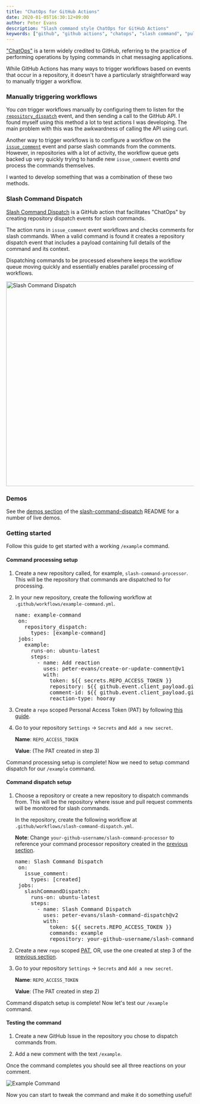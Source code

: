 ```yaml
---
title: "ChatOps for GitHub Actions"
date: 2020-01-05T16:30:12+09:00
author: Peter Evans
description: "Slash command style ChatOps for GitHub Actions"
keywords: ["github", "github actions", "chatops", "slash command", "pull requests", "issues", "issue comment", "slash-command-dispatch"]
---
```


["ChatOps"](https://www.pagerduty.com/blog/what-is-chatops/) is a term widely credited to GitHub, referring to the practice of performing operations by typing commands in chat messaging applications.

While GitHub Actions has many ways to trigger workflows based on events that occur in a repository, it doesn't have a particularly straightforward way to manually trigger a workflow.

### Manually triggering workflows

You *can* trigger workflows manually by configuring them to listen for the [`repository_dispatch`](https://docs.github.com/en/actions/reference/events-that-trigger-workflows#repository_dispatch) event, and then sending a call to the GitHub API. I found myself using this method a lot to test actions I was developing. The main problem with this was the awkwardness of calling the API using curl.

Another way to trigger workflows is to configure a workflow on the [`issue_comment`](https://docs.github.com/en/actions/reference/events-that-trigger-workflows#issue_comment) event and parse slash commands from the comments. However, in repositories with a lot of activity, the workflow queue gets backed up very quickly trying to handle new `issue_comment` events *and* process the commands themselves.

I wanted to develop something that was a combination of these two methods.

### Slash Command Dispatch

[Slash Command Dispatch](https://github.com/peter-evans/slash-command-dispatch) is a GitHub action that facilitates "ChatOps" by creating repository dispatch events for slash commands. 

The action runs in `issue_comment` event workflows and checks comments for slash commands. When a valid command is found it creates a repository dispatch event that includes a payload containing full details of the command and its context.

Dispatching commands to be processed elsewhere keeps the workflow queue moving quickly and essentially enables parallel processing of workflows.

<img src="/img/slash-command-dispatch.png" alt="Slash Command Dispatch" width="550">

### Demos

See the [demos section](https://github.com/peter-evans/slash-command-dispatch#demos) of the [slash-command-dispatch](https://github.com/peter-evans/slash-command-dispatch) README for a number of live demos.

### Getting started

Follow this guide to get started with a working `/example` command.

#### Command processing setup

1. Create a new repository called, for example, `slash-command-processor`.
   This will be the repository that commands are dispatched to for processing.

2. In your new repository, create the following workflow at `.github/workflows/example-command.yml`.

    <div class="highlight highlight-source-yaml"><pre><span class="pl-ent">name</span>: <span class="pl-s">example-command</span>
    <span class="pl-ent">on</span>:
      <span class="pl-ent">repository_dispatch</span>:
        <span class="pl-ent">types</span>: <span class="pl-s">[example-command]</span>
    <span class="pl-ent">jobs</span>:
      <span class="pl-ent">example</span>:
        <span class="pl-ent">runs-on</span>: <span class="pl-s">ubuntu-latest</span>
        <span class="pl-ent">steps</span>:
          - <span class="pl-ent">name</span>: <span class="pl-s">Add reaction</span>
            <span class="pl-ent">uses</span>: <span class="pl-s">peter-evans/create-or-update-comment@v1</span>
            <span class="pl-ent">with</span>:
              <span class="pl-ent">token</span>: <span class="pl-s">${{ secrets.REPO_ACCESS_TOKEN }}</span>
              <span class="pl-ent">repository</span>: <span class="pl-s">${{ github.event.client_payload.github.payload.repository.full_name }}</span>
              <span class="pl-ent">comment-id</span>: <span class="pl-s">${{ github.event.client_payload.github.payload.comment.id }}</span>
              <span class="pl-ent">reaction-type</span>: <span class="pl-s">hooray</span></pre></div>

3. Create a `repo` scoped Personal Access Token (PAT) by following [this guide](https://docs.github.com/en/github/authenticating-to-github/creating-a-personal-access-token).

4. Go to your repository `Settings` -> `Secrets` and `Add a new secret`.

    **Name**: `REPO_ACCESS_TOKEN`

    **Value**: (The PAT created in step 3)

Command processing setup is complete! Now we need to setup command dispatch for our `/example` command.

#### Command dispatch setup

1. Choose a repository or create a new repository to dispatch commands from.
   This will be the repository where issue and pull request comments will be monitored for slash commands.

    In the repository, create the following workflow at `.github/workflows/slash-command-dispatch.yml`.

    **Note**: Change `your-github-username/slash-command-processor` to reference your command processor repository created in the [previous section](#command-processing-setup).

    <div class="highlight highlight-source-yaml"><pre><span class="pl-ent">name</span>: <span class="pl-s">Slash Command Dispatch</span>
    <span class="pl-ent">on</span>:
      <span class="pl-ent">issue_comment</span>:
        <span class="pl-ent">types</span>: <span class="pl-s">[created]</span>
    <span class="pl-ent">jobs</span>:
      <span class="pl-ent">slashCommandDispatch</span>:
        <span class="pl-ent">runs-on</span>: <span class="pl-s">ubuntu-latest</span>
        <span class="pl-ent">steps</span>:
          - <span class="pl-ent">name</span>: <span class="pl-s">Slash Command Dispatch</span>
            <span class="pl-ent">uses</span>: <span class="pl-s">peter-evans/slash-command-dispatch@v2</span>
            <span class="pl-ent">with</span>:
              <span class="pl-ent">token</span>: <span class="pl-s">${{ secrets.REPO_ACCESS_TOKEN }}</span>
              <span class="pl-ent">commands</span>: <span class="pl-s">example</span>
              <span class="pl-ent">repository</span>: <span class="pl-s">your-github-username/slash-command-processor</span></pre></div>

2. Create a new `repo` scoped [PAT](https://docs.github.com/en/github/authenticating-to-github/creating-a-personal-access-token), OR, use the one created at step 3 of the [previous section](#command-processing-setup).

3. Go to your repository `Settings` -> `Secrets` and `Add a new secret`.

    **Name**: `REPO_ACCESS_TOKEN`

    **Value**: (The PAT created in step 2)

Command dispatch setup is complete! Now let's test our `/example` command.

#### Testing the command

1. Create a new GitHub Issue in the repository you chose to dispatch commands from.

2. Add a new comment with the text `/example`.

Once the command completes you should see all three reactions on your comment.

<img src="/img/example-command.png" alt="Example Command">

Now you can start to tweak the command and make it do something useful!
